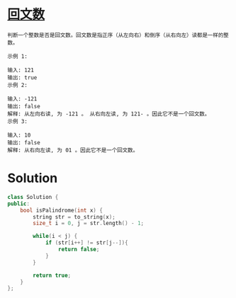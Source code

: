 # [回文数](https://leetcode-cn.com/problems/palindrome-number/)

```
判断一个整数是否是回文数。回文数是指正序（从左向右）和倒序（从右向左）读都是一样的整数。

示例 1:

输入: 121
输出: true
示例 2:

输入: -121
输出: false
解释: 从左向右读, 为 -121 。 从右向左读, 为 121- 。因此它不是一个回文数。
示例 3:

输入: 10
输出: false
解释: 从右向左读, 为 01 。因此它不是一个回文数。
```

# Solution

```cpp
class Solution {
public:
    bool isPalindrome(int x) {
        string str = to_string(x);
        size_t i = 0, j = str.length() - 1;

        while(i < j) {
            if (str[i++] != str[j--]){
                return false;
            }
        }

        return true;
    }
};
```
